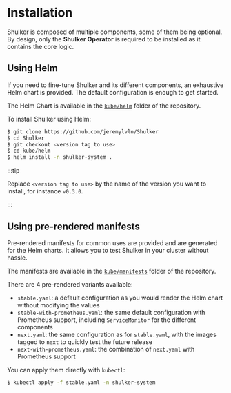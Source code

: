 # Installation

Shulker is composed of multiple components, some of them being
optional. By design, only the **Shulker Operator** is required
to be installed as it contains the core logic.

## Using Helm

If you need to fine-tune Shulker and its different components,
an exhaustive Helm chart is provided. The default configuration
is enough to get started.

The Helm Chart is available in the [`kube/helm`](https://github.com/jeremylvln/Shulker/tree/main/kube/helm)
folder of the repository.

To install Shulker using Helm:

```bash
$ git clone https://github.com/jeremylvln/Shulker
$ cd Shulker
$ git checkout <version tag to use>
$ cd kube/helm
$ helm install -n shulker-system .
```

:::tip

Replace `<version tag to use>` by the name of the version you want
to install, for instance `v0.3.0`.

:::

## Using pre-rendered manifests

Pre-rendered manifests for common uses are provided and are
generated for the Helm charts. It allows you to test Shulker
in your cluster without hassle.

The manifests are available in the [`kube/manifests`](https://github.com/jeremylvln/Shulker/tree/main/kube/manifests)
folder of the repository.

There are 4 pre-rendered variants available:

- `stable.yaml`: a default configuration as you would render
  the Helm chart without modifying the values
- `stable-with-prometheus.yaml`: the same default configuration
  with Prometheus support, including `ServiceMonitor` for the
  different components
- `next.yaml`: the same configuration as for `stable.yaml`, with
  the images tagged to `next` to quickly test the future release
- `next-with-prometheus.yaml`: the combination of `next.yaml` with
  Prometheus support

You can apply them directly with `kubectl`:

```bash
$ kubectl apply -f stable.yaml -n shulker-system
```
